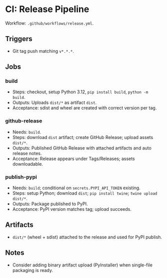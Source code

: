 # CI: Release Pipeline

Workflow: `.github/workflows/release.yml`.

## Triggers
- Git tag push matching `v*.*.*`.

## Jobs

### build
- Steps: checkout, setup Python 3.12, `pip install build`, `python -m build`.
- Outputs: Uploads `dist/*` as artifact `dist`.
- Acceptance: sdist and wheel are created with correct version per tag.

### github-release
- Needs: `build`.
- Steps: download `dist` artifact; create GitHub Release; upload assets `dist/*`.
- Outputs: Published GitHub Release with attached artifacts and auto release notes.
- Acceptance: Release appears under Tags/Releases; assets downloadable.

### publish-pypi
- Needs: `build`; conditional on `secrets.PYPI_API_TOKEN` existing.
- Steps: setup Python; download `dist`; `pip install twine`; `twine upload dist/*`.
- Outputs: Package published to PyPI.
- Acceptance: PyPI version matches tag; upload succeeds.

## Artifacts
- `dist/*` (wheel + sdist) attached to the release and used for PyPI publish.

## Notes
- Consider adding binary artifact upload (PyInstaller) when single-file packaging is ready.

